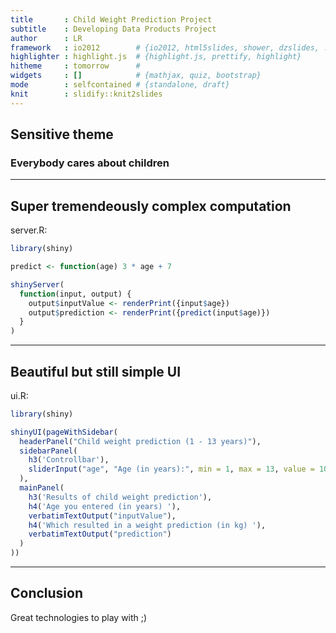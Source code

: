 ```yaml
---
title       : Child Weight Prediction Project
subtitle    : Developing Data Products Project
author      : LR
framework   : io2012        # {io2012, html5slides, shower, dzslides, ...}
highlighter : highlight.js  # {highlight.js, prettify, highlight}
hitheme     : tomorrow      # 
widgets     : []            # {mathjax, quiz, bootstrap}
mode        : selfcontained # {standalone, draft}
knit        : slidify::knit2slides
---
```


## Sensitive theme

### Everybody cares about children

---

## Super tremendeously complex computation

server.R:


```r
library(shiny)

predict <- function(age) 3 * age + 7

shinyServer(
  function(input, output) {
    output$inputValue <- renderPrint({input$age})
    output$prediction <- renderPrint({predict(input$age)})
  }
)
```

---

## Beautiful but still simple UI

ui.R:


```r
library(shiny)

shinyUI(pageWithSidebar(
  headerPanel("Child weight prediction (1 - 13 years)"),
  sidebarPanel(
    h3('Controllbar'),
    sliderInput("age", "Age (in years):", min = 1, max = 13, value = 10)
  ),
  mainPanel(
    h3('Results of child weight prediction'),
    h4('Age you entered (in years) '),
    verbatimTextOutput("inputValue"),
    h4('Which resulted in a weight prediction (in kg) '),
    verbatimTextOutput("prediction")
  )
))
```

---

## Conclusion

Great technologies to play with ;)


